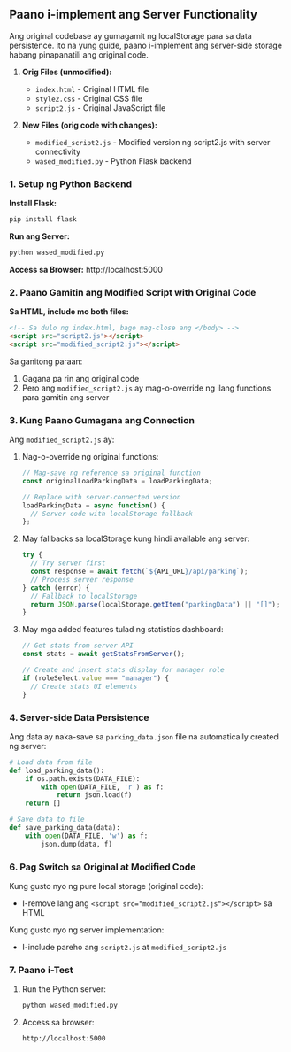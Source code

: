 ## Paano i-implement ang Server Functionality

Ang original codebase ay gumagamit ng localStorage para sa data persistence. ito na yung guide,  paano i-implement ang server-side storage habang pinapanatili ang original code.


1. **Orig Files (unmodified):**
   - `index.html` - Original HTML file
   - `style2.css` - Original CSS file
   - `script2.js` - Original JavaScript file

2. **New Files (orig code with changes):**
   - `modified_script2.js` - Modified version ng script2.js with server connectivity
   - `wased_modified.py` - Python Flask backend

### 1. Setup ng Python Backend

**Install Flask:**
```bash
pip install flask
```

**Run ang Server:**
```bash
python wased_modified.py
```

**Access sa Browser:**
http://localhost:5000

### 2. Paano Gamitin ang Modified Script with Original Code

**Sa HTML, include mo both files:**
```html
<!-- Sa dulo ng index.html, bago mag-close ang </body> -->
<script src="script2.js"></script>
<script src="modified_script2.js"></script>
```

Sa ganitong paraan:
1. Gagana pa rin ang original code
2. Pero ang `modified_script2.js` ay mag-o-override ng ilang functions para gamitin ang server

### 3. Kung Paano Gumagana ang Connection

Ang `modified_script2.js` ay:

1. Nag-o-override ng original functions:
   ```javascript
   // Mag-save ng reference sa original function
   const originalLoadParkingData = loadParkingData;
   
   // Replace with server-connected version
   loadParkingData = async function() {
     // Server code with localStorage fallback
   };
   ```

2. May fallbacks sa localStorage kung hindi available ang server:
   ```javascript
   try {
     // Try server first
     const response = await fetch(`${API_URL}/api/parking`);
     // Process server response
   } catch (error) {
     // Fallback to localStorage
     return JSON.parse(localStorage.getItem("parkingData") || "[]");
   }
   ```

3. May mga added features tulad ng statistics dashboard:
   ```javascript
   // Get stats from server API
   const stats = await getStatsFromServer();
   
   // Create and insert stats display for manager role
   if (roleSelect.value === "manager") {
     // Create stats UI elements
   }
   ```

### 4. Server-side Data Persistence

Ang data ay naka-save sa `parking_data.json` file na automatically created ng server:

```python
# Load data from file
def load_parking_data():
    if os.path.exists(DATA_FILE):
        with open(DATA_FILE, 'r') as f:
            return json.load(f)
    return []

# Save data to file
def save_parking_data(data):
    with open(DATA_FILE, 'w') as f:
        json.dump(data, f)
```

### 6. Pag Switch sa Original at Modified Code

Kung gusto nyo ng pure local storage (original code):
- I-remove lang ang `<script src="modified_script2.js"></script>` sa HTML

Kung gusto nyo ng server implementation:
- I-include pareho ang `script2.js` at `modified_script2.js`

### 7. Paano i-Test

1. Run the Python server:
   ```bash
   python wased_modified.py
   ```

2. Access sa browser:
   ```
   http://localhost:5000
   ```